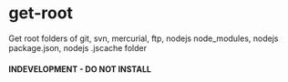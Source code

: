 # get-root
Get root folders of git, svn, mercurial, ftp, nodejs node_modules, nodejs package.json, nodejs .jscache folder


#### INDEVELOPMENT - DO NOT INSTALL
